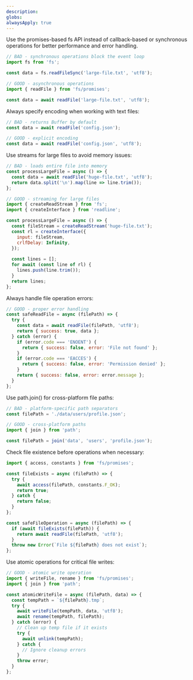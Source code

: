 ```yaml
---
description: 
globs: 
alwaysApply: true
---
```

Use the promises-based fs API instead of callback-based or synchronous operations for better performance and error handling.

```js
// BAD - synchronous operations block the event loop
import fs from 'fs';

const data = fs.readFileSync('large-file.txt', 'utf8');
```

```js
// GOOD - asynchronous operations
import { readFile } from 'fs/promises';

const data = await readFile('large-file.txt', 'utf8');
```

Always specify encoding when working with text files:

```js
// BAD - returns Buffer by default
const data = await readFile('config.json');
```

```js
// GOOD - explicit encoding
const data = await readFile('config.json', 'utf8');
```

Use streams for large files to avoid memory issues:

```js
// BAD - loads entire file into memory
const processLargeFile = async () => {
  const data = await readFile('huge-file.txt', 'utf8');
  return data.split('\n').map(line => line.trim());
};
```

```js
// GOOD - streaming for large files
import { createReadStream } from 'fs';
import { createInterface } from 'readline';

const processLargeFile = async () => {
  const fileStream = createReadStream('huge-file.txt');
  const rl = createInterface({
    input: fileStream,
    crlfDelay: Infinity,
  });
  
  const lines = [];
  for await (const line of rl) {
    lines.push(line.trim());
  }
  return lines;
};
```

Always handle file operation errors:

```js
// GOOD - proper error handling
const safeReadFile = async (filePath) => {
  try {
    const data = await readFile(filePath, 'utf8');
    return { success: true, data };
  } catch (error) {
    if (error.code === 'ENOENT') {
      return { success: false, error: 'File not found' };
    }
    if (error.code === 'EACCES') {
      return { success: false, error: 'Permission denied' };
    }
    return { success: false, error: error.message };
  }
};
```

Use path.join() for cross-platform file paths:

```js
// BAD - platform-specific path separators
const filePath = './data/users/profile.json';
```

```js
// GOOD - cross-platform paths
import { join } from 'path';

const filePath = join('data', 'users', 'profile.json');
```

Check file existence before operations when necessary:

```js
import { access, constants } from 'fs/promises';

const fileExists = async (filePath) => {
  try {
    await access(filePath, constants.F_OK);
    return true;
  } catch {
    return false;
  }
};

const safeFileOperation = async (filePath) => {
  if (await fileExists(filePath)) {
    return await readFile(filePath, 'utf8');
  }
  throw new Error(`File ${filePath} does not exist`);
};
```

Use atomic operations for critical file writes:

```js
// GOOD - atomic write operation
import { writeFile, rename } from 'fs/promises';
import { join } from 'path';

const atomicWriteFile = async (filePath, data) => {
  const tempPath = `${filePath}.tmp`;
  try {
    await writeFile(tempPath, data, 'utf8');
    await rename(tempPath, filePath);
  } catch (error) {
    // Clean up temp file if it exists
    try {
      await unlink(tempPath);
    } catch {
      // Ignore cleanup errors
    }
    throw error;
  }
};
```